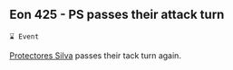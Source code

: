 ## Eon 425 - PS passes their attack turn

`⌛ Event`

[Protectores Silva](../refs/protectores_silva.md) passes their tack turn again.
